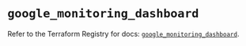 # `google_monitoring_dashboard`

Refer to the Terraform Registry for docs: [`google_monitoring_dashboard`](https://registry.terraform.io/providers/hashicorp/google-beta/6.42.0/docs/resources/google_monitoring_dashboard).
